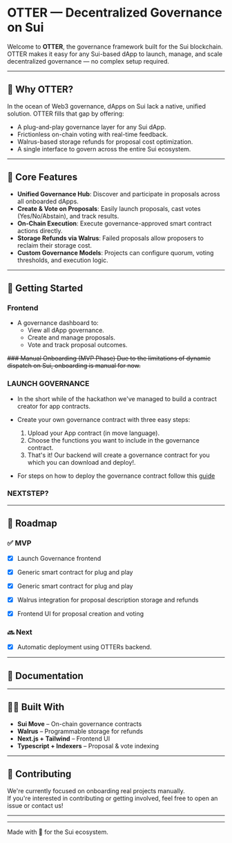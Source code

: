 #  OTTER — Decentralized Governance on Sui

Welcome to **OTTER**, the governance framework built for the Sui blockchain.  
OTTER makes it easy for any Sui-based dApp to launch, manage, and scale decentralized governance — no complex setup required.

---

## 🌊 Why OTTER?

In the ocean of Web3 governance, dApps on Sui lack a native, unified solution. OTTER fills that gap by offering:

- A plug-and-play governance layer for any Sui dApp.
- Frictionless on-chain voting with real-time feedback.
- Walrus-based storage refunds for proposal cost optimization.
- A single interface to govern across the entire Sui ecosystem.

---

## 🔧 Core Features

- **Unified Governance Hub**: Discover and participate in proposals across all onboarded dApps.
- **Create & Vote on Proposals**: Easily launch proposals, cast votes (Yes/No/Abstain), and track results.
- **On-Chain Execution**: Execute governance-approved smart contract actions directly.
- **Storage Refunds via Walrus**: Failed proposals allow proposers to reclaim their storage cost.
- **Custom Governance Models**: Projects can configure quorum, voting thresholds, and execution logic.

---

## 🚀 Getting Started


### Frontend
- A governance dashboard to:
  - View all dApp governance.
  - Create and manage proposals.
  - Vote and track proposal outcomes.

~~### Manual Onboarding (MVP Phase)
Due to the limitations of dynamic dispatch on Sui, onboarding is manual for now.~~


### LAUNCH GOVERNANCE 
 - In the short while of the hackathon we've managed to build a contract creator for app contracts.
 - Create your own governance contract with three easy steps:
    1. Upload your App contract (in move language).
    2. Choose the functions you want to include in the governance contract.
    3. That's it! Our backend will create a governance contract for you which you can download and deploy!.

  - For steps on how to deploy the governance contract follow this [guide](./Deploy)  


### NEXTSTEP?


---


## 📅 Roadmap

### ✅ MVP
- [x] Launch Governance frontend
- [x] Generic smart contract for plug and play
- [x] Generic smart contract for plug and play
- [x] Walrus integration for proposal description storage and refunds
- [x] Frontend UI for proposal creation and voting


### 🔜 Next
- [x] Automatic deployment using OTTERs backend.
---

## 📘 Documentation



---

## 🧑‍💻 Built With

- **Sui Move** – On-chain governance contracts
- **Walrus** – Programmable storage for refunds
- **Next.js + Tailwind** – Frontend UI
- **Typescript + Indexers** – Proposal & vote indexing

---

## 🤝 Contributing

We're currently focused on onboarding real projects manually.  
If you're interested in contributing or getting involved, feel free to open an issue or contact us!

---

<!-- ## 📬 Contact

- **Twitter**: [@yourhandle](https://twitter.com/)
- **Email**: info@blockdeep.io
- **Project Site**: [OTTER.xyz](https://otter.xyz) -->

---

Made with 🐋 for the Sui ecosystem.
